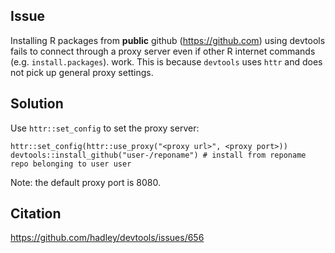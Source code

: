 ## Issue
Installing R packages from **public** github (https://github.com) using devtools fails to connect through a proxy server even if other R internet commands (e.g. `install.packages`). work.  This is because `devtools` uses `httr` and does not pick up general proxy settings.

## Solution
Use `httr::set_config` to set the proxy server:
```
httr::set_config(httr::use_proxy("<proxy url>", <proxy port>))
devtools::install_github("user-/reponame") # install from reponame repo belonging to user user
```

Note: the default proxy port is 8080.

## Citation
https://github.com/hadley/devtools/issues/656